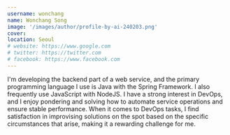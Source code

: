 ```yaml
---
username: wonchang
name: Wonchang Song
image: '/images/author/profile-by-ai-240203.png'
cover:
location: Seoul
# website: https://www.google.com
# twitter: https://twitter.com
# facebook: https://www.facebook.com
---
```

I'm developing the backend part of a web service, and the primary programming language I use is Java with the Spring Framework. I also frequently use JavaScript with NodeJS. I have a strong interest in DevOps, and I enjoy pondering and solving how to automate service operations and ensure stable performance. When it comes to DevOps tasks, I find satisfaction in improvising solutions on the spot based on the specific circumstances that arise, making it a rewarding challenge for me.